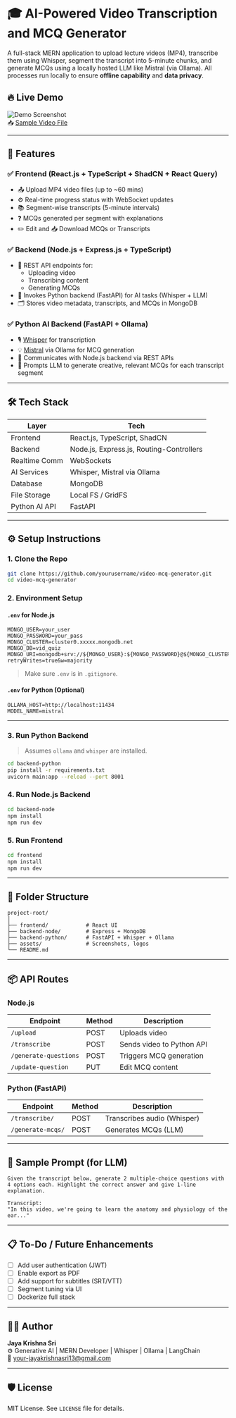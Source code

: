 # 🎓 AI-Powered Video Transcription and MCQ Generator

A full-stack MERN application to upload lecture videos (MP4), transcribe them using Whisper, segment the transcript into 5-minute chunks, and generate MCQs using a locally hosted LLM like Mistral (via Ollama). All processes run locally to ensure **offline capability** and **data privacy**.

## 🔥 Live Demo

![Demo Screenshot](./assets/demo-screenshot.png)  
📥 [Sample Video File](https://drive.google.com/your-demo-video-link)

---

## 🧩 Features

### ✅ Frontend (React.js + TypeScript + ShadCN + React Query)

- 📤 Upload MP4 video files (up to ~60 mins)
- ⚙️ Real-time progress status with WebSocket updates
- 📚 Segment-wise transcripts (5-minute intervals)
- ❓ MCQs generated per segment with explanations
- ✏️ Edit and 📥 Download MCQs or Transcripts

### ✅ Backend (Node.js + Express.js + TypeScript)

- 🧩 REST API endpoints for:
  - Uploading video
  - Transcribing content
  - Generating MCQs
- 🧠 Invokes Python backend (FastAPI) for AI tasks (Whisper + LLM)
- 🗂️ Stores video metadata, transcripts, and MCQs in MongoDB

### ✅ Python AI Backend (FastAPI + Ollama)

- 🎙️ [Whisper](https://github.com/openai/whisper) for transcription
- 💡 [Mistral](https://ollama.com/library/mistral) via Ollama for MCQ generation
- 🔌 Communicates with Node.js backend via REST APIs
- 💬 Prompts LLM to generate creative, relevant MCQs for each transcript segment

---

## 🛠️ Tech Stack

| Layer         | Tech                         |
| ------------- | ---------------------------- |
| Frontend      | React.js, TypeScript, ShadCN |
| Backend       | Node.js, Express.js, Routing-Controllers |
| Realtime Comm | WebSockets                   |
| AI Services   | Whisper, Mistral via Ollama  |
| Database      | MongoDB                      |
| File Storage  | Local FS / GridFS            |
| Python AI API | FastAPI                      |

---

## ⚙️ Setup Instructions

### 1. Clone the Repo

```bash
git clone https://github.com/yourusername/video-mcq-generator.git
cd video-mcq-generator
```

### 2. Environment Setup

#### `.env` for Node.js

```env
MONGO_USER=your_user
MONGO_PASSWORD=your_pass
MONGO_CLUSTER=cluster0.xxxxx.mongodb.net
MONGO_DB=vid_quiz
MONGO_URI=mongodb+srv://${MONGO_USER}:${MONGO_PASSWORD}@${MONGO_CLUSTER}/${MONGO_DB}?retryWrites=true&w=majority
```

> Make sure `.env` is in `.gitignore`.

#### `.env` for Python (Optional)

```env
OLLAMA_HOST=http://localhost:11434
MODEL_NAME=mistral
```

---

### 3. Run Python Backend

> Assumes `ollama` and `whisper` are installed.

```bash
cd backend-python
pip install -r requirements.txt
uvicorn main:app --reload --port 8001
```

### 4. Run Node.js Backend

```bash
cd backend-node
npm install
npm run dev
```

### 5. Run Frontend

```bash
cd frontend
npm install
npm run dev
```

---

## 📁 Folder Structure

```
project-root/
│
├── frontend/            # React UI
├── backend-node/        # Express + MongoDB
├── backend-python/      # FastAPI + Whisper + Ollama
├── assets/              # Screenshots, logos
└── README.md
```

---

## 📦 API Routes

### Node.js

| Endpoint               | Method | Description               |
| ----------------------|--------|---------------------------|
| `/upload`             | POST   | Uploads video             |
| `/transcribe`         | POST   | Sends video to Python API |
| `/generate-questions` | POST   | Triggers MCQ generation   |
| `/update-question`    | PUT    | Edit MCQ content          |

### Python (FastAPI)

| Endpoint           | Method | Description               |
|--------------------|--------|---------------------------|
| `/transcribe/`     | POST   | Transcribes audio (Whisper) |
| `/generate-mcqs/`  | POST   | Generates MCQs (LLM)      |

---

## 🧠 Sample Prompt (for LLM)

```text
Given the transcript below, generate 2 multiple-choice questions with 4 options each. Highlight the correct answer and give 1-line explanation.

Transcript:
"In this video, we're going to learn the anatomy and physiology of the ear..."
```

---

## 📋 To-Do / Future Enhancements

- [ ] Add user authentication (JWT)
- [ ] Enable export as PDF
- [ ] Add support for subtitles (SRT/VTT)
- [ ] Segment tuning via UI
- [ ] Dockerize full stack

---

## 👨‍💻 Author

**Jaya Krishna Sri**  
⚙️ Generative AI | MERN Developer | Whisper | Ollama | LangChain  
📧 your-jayakrishnasri13@gmail.com

---

## 🛡️ License

MIT License. See `LICENSE` file for details.
